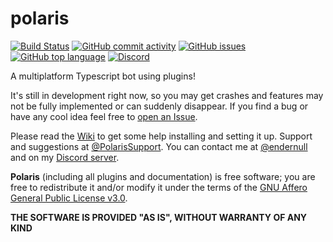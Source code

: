 # polaris

<a href="https://github.com/luksireiku/polaris/actions?query=workflow%3ADocker">
    <img alt="Build Status" src="https://github.com/luksireiku/polaris/workflows/Docker/badge.svg"></a>
<a href="https://github.com/luksireiku/polaris/commits/main">
    <img alt="GitHub commit activity" src="https://img.shields.io/github/commit-activity/m/luksireiku/polaris"></a>
<a href="https://github.com/luksireiku/polaris/issues">
    <img alt="GitHub issues" src="https://img.shields.io/github/issues/luksireiku/polaris"></a>
<a href="#">
    <img alt="GitHub top language" src="https://img.shields.io/github/languages/top/luksireiku/polaris"></a>
<a href="https://discord.gg/sDkg9qPfJ9">
    <img alt="Discord" src="https://img.shields.io/discord/133155648891256832"></a>

A multiplatform Typescript bot using plugins!

It's still in development right now, so you may get crashes and features
may not be fully implemented or can suddenly disappear.
If you find a bug or have any cool idea feel free to [open an Issue](https://github.com/luksireiku/polaris/issues/new).

Please read the [Wiki](https://github.com/luksireiku/polaris/wiki) to get some help installing and setting it up.
Support and suggestions at [@PolarisSupport](https://t.me/PolarisSupport).
You can contact me at [@endernull](https://telegram.me/endernull) and on my [Discord server](https://discord.gg/sDkg9qPfJ9).

**Polaris** (including all plugins and documentation) is free software; you are free to redistribute it and/or modify it under the terms of the [GNU Affero General Public License v3.0](LICENSE).

**THE SOFTWARE IS PROVIDED "AS IS", WITHOUT WARRANTY OF ANY KIND**

